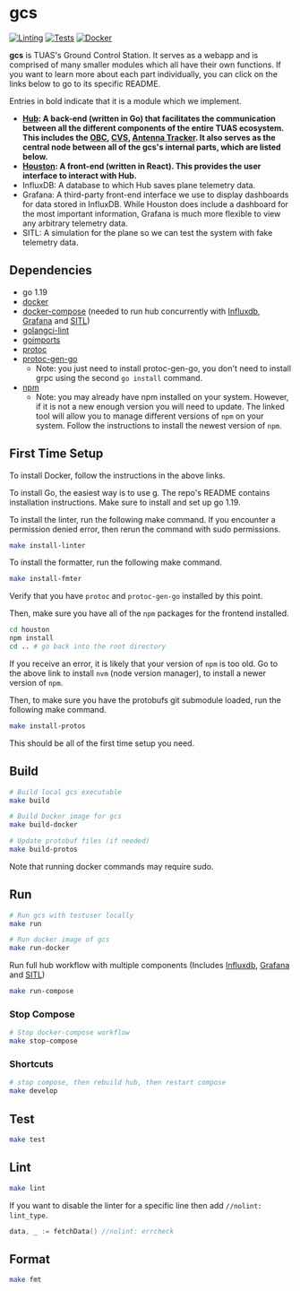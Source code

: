 # gcs

[![Linting](https://github.com/tritonuas/gcs/workflows/Linting/badge.svg)](https://github.com/tritonuas/gcs/actions?query=workflow%3ALinting)
[![Tests](https://github.com/tritonuas/gcs/workflows/Tests/badge.svg)](https://github.com/tritonuas/gcs/actions?query=workflow%3ATests)
[![Docker](https://github.com/tritonuas/gcs/workflows/Docker/badge.svg)](https://github.com/tritonuas/gcs/actions?query=workflow%3ADocker)

**gcs** is TUAS's Ground Control Station. It serves as a webapp and is comprised of many smaller modules which all have their own functions. If you want to learn more about each part individually, you can click on the links below to go to its specific README. 

Entries in bold indicate that it is a module which we implement.

- **[Hub](/internal/README.md): A back-end (written in Go) that facilitates the communication between all the different components of the entire TUAS ecosystem. This includes the [OBC](), [CVS](https://github.com/tritonuas/computer-vision-server), [Antenna Tracker](https://github.com/tritonuas/antenna-tracker). It also serves as the central node between all of the gcs's internal parts, which are listed below.**
- **[Houston](/static/README.md): A front-end (written in React). This provides the user interface to interact with Hub.**
- InfluxDB: A database to which Hub saves plane telemetry data.
- Grafana: A third-party front-end interface we use to display dashboards for data stored in InfluxDB. While Houston does include a dashboard for the most important information, Grafana is much more flexible to view any arbitrary telemetry data.
- SITL: A simulation for the plane so we can test the system with fake telemetry data.

## Dependencies

- go 1.19
- [docker](https://docs.docker.com/engine/install/)
- [docker-compose](https://docs.docker.com/compose/install/) (needed to run hub concurrently with [Influxdb](https://www.influxdata.com/products/influxdb/), [Grafana](https://grafana.com/oss/grafana/) and [SITL](https://github.com/tritonuas/ottopilot))
- [golangci-lint](https://github.com/golangci/golangci-lint)
- [goimports](https://pkg.go.dev/golang.org/x/tools/cmd/goimports)
- [protoc](https://grpc.io/docs/protoc-installation/)
- [protoc-gen-go](https://grpc.io/docs/languages/go/quickstart/)
    - Note: you just need to install protoc-gen-go, you don't need to install grpc using the second `go install` command.
- [npm](https://github.com/nvm-sh/nvm#install--update-script)
    - Note: you may already have npm installed on your system. However, if it is not a new enough version you will need to update. The linked tool will allow you to manage different versions of `npm` on your system. Follow the instructions to install the newest version of `npm`.

## First Time Setup

To install Docker, follow the instructions in the above links. 

To install Go, the easiest way is to use [g](https://github.com/stefanmaric/g). The repo's 
README contains installation instructions. Make sure to install and set up go 1.19. 

To install the linter, run the following make command. If you encounter a permission denied error, 
then rerun the command with sudo permissions.

```sh
make install-linter
```

To install the formatter, run the following make command.

```sh
make install-fmter
```

Verify that you have `protoc` and `protoc-gen-go` installed by this point.

Then, make sure you have all of the `npm` packages for the frontend installed.

```sh
cd houston
npm install
cd .. # go back into the root directory
```

If you receive an error, it is likely that your version of `npm` is too old. Go to the above link to install `nvm` (node version manager), to install a newer version of `npm`.

Then, to make sure you have the protobufs git submodule loaded, run the following make command.

```sh
make install-protos
```

This should be all of the first time setup you need. 

## Build

``` sh
# Build local gcs executable
make build

# Build Docker image for gcs 
make build-docker

# Update protobuf files (if needed)
make build-protos
```

Note that running docker commands may require sudo. 

## Run

``` sh
# Run gcs with testuser locally
make run

# Run docker image of gcs 
make run-docker
```

Run full hub workflow with multiple components (Includes [Influxdb](https://www.influxdata.com/products/influxdb/), [Grafana](https://grafana.com/oss/grafana/) and [SITL](https://github.com/tritonuas/ottopilot))
``` sh
make run-compose
```

### Stop Compose
``` sh
# Stop docker-compose workflow
make stop-compose
```

### Shortcuts
``` sh
# stop compose, then rebuild hub, then restart compose
make develop
```

## Test

```sh
make test
```

## Lint

```sh
make lint
```

If you want to disable the linter for a specific line then add `//nolint: lint_type`.
```go
data, _ := fetchData() //nolint: errcheck
```

## Format

```sh
make fmt
```
